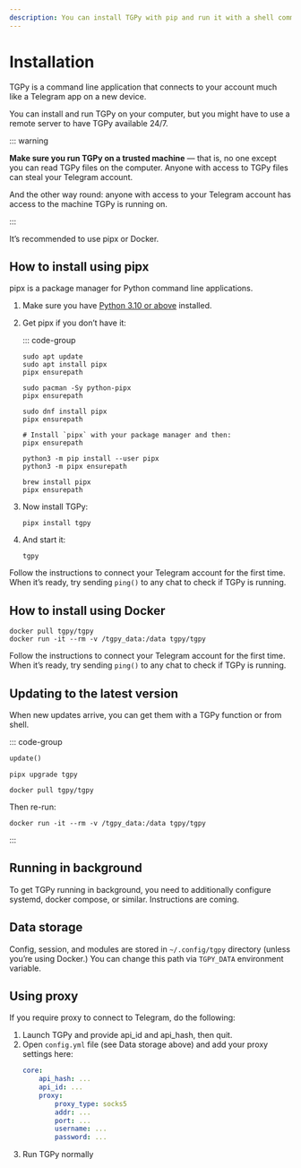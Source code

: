 ```yaml
---
description: You can install TGPy with pip and run it with a shell command. To update TGPy, use update() function.
---
```


# Installation

TGPy is a command line application that connects to your account much like a Telegram app on a new device.

You can install and run TGPy on your computer, but you might have to use a remote server to have TGPy available 24/7.

::: warning

**Make sure you run TGPy on a trusted machine** — that is, no one except you can read TGPy files on the computer.
Anyone with access to TGPy files can steal your Telegram account.

And the other way round: anyone with access to your Telegram account has access to the machine TGPy is running on.

:::

It’s recommended to use pipx or Docker.

## How to install using pipx

pipx is a package manager for Python command line applications.

1. Make sure you have [Python 3.10 or above](https://www.python.org/) installed.

2. Get pipx if you don’t have it:

   ::: code-group

   ```shell [Ubuntu]
   sudo apt update
   sudo apt install pipx
   pipx ensurepath
   ```
 
   ```shell [Arch]
   sudo pacman -Sy python-pipx
   pipx ensurepath
   ```
   
   ```shell [Fedora]
   sudo dnf install pipx
   pipx ensurepath
   ```

   ```shell [Other Linux]
   # Install `pipx` with your package manager and then:
   pipx ensurepath
   ```
   
   ```shell [Windows]
   python3 -m pip install --user pipx
   python3 -m pipx ensurepath 
   ```

   ```shell [macOS]
   brew install pipx
   pipx ensurepath
   ```

3. Now install TGPy:

    ```shell
    pipx install tgpy
    ```

5. And start it:

    ```shell
    tgpy
    ```


Follow the instructions to connect your Telegram account for the first time. When it’s ready, try sending `ping()` to any chat to check if TGPy is running.

## How to install using Docker

```shell
docker pull tgpy/tgpy
docker run -it --rm -v /tgpy_data:/data tgpy/tgpy
```

Follow the instructions to connect your Telegram account for the first time. When it’s ready, try sending `ping()` to any chat to check if TGPy is running.

## Updating to the latest version

When new updates arrive, you can get them with a TGPy function or from  shell.

::: code-group

```python [From Telegram message]
update()
```


```shell [From shell using pipx]
pipx upgrade tgpy
```

<CodeTab data-title="From shell using docker">
<pre><code>docker pull tgpy/tgpy</code></pre>
<p>Then re-run:</p>
<pre><code>docker run -it --rm -v /tgpy_data:/data tgpy/tgpy</code></pre>
</CodeTab>

:::


## Running in background

To get TGPy running in background, you need to additionally configure systemd, docker compose, or similar.
Instructions are coming.

## Data storage

Config, session, and modules are stored in `~/.config/tgpy` directory (unless you’re using Docker.)
You can change this path via `TGPY_DATA` environment variable.

## Using proxy

If you require proxy to connect to Telegram, do the following:

1. Launch TGPy and provide api_id and api_hash, then quit.
2. Open `config.yml` file (see Data storage above) and add your proxy settings here:
   ```yaml
   core:
       api_hash: ...
       api_id: ...
       proxy:
           proxy_type: socks5
           addr: ...
           port: ...
           username: ...
           password: ...
   ```
3. Run TGPy normally
